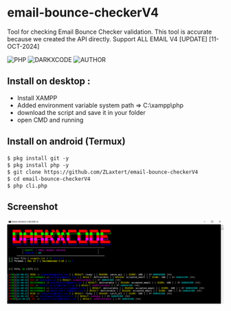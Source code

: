 # email-bounce-checkerV4
Tool for checking Email Bounce Checker validation. This tool is accurate because we created the API directly. Support ALL EMAIL V4 [UPDATE] [11-OCT-2024]

![PHP](https://img.shields.io/badge/language-PHP-blue.svg)
![DARKXCODE](https://img.shields.io/badge/Team-DARKXCODE-black)
![AUTHOR](https://img.shields.io/badge/Author-Zlaxtert-orange)

## Install on desktop : 
- Install XAMPP
- Added environment variable system path => C:\xampp\php
- download the script and save it in your folder
- open CMD and running

## Install on android (Termux)
    $ pkg install git -y
    $ pkg install php -y
    $ git clone https://github.com/ZLaxtert/email-bounce-checkerV4
    $ cd email-bounce-checkerV4
    $ php cli.php

## Screenshot
<img src="https://github.com/ZLaxtert/email-bounce-checkerV4/blob/main/ress.png">



